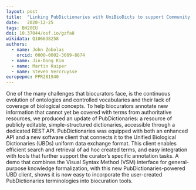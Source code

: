 ```yaml
---
layout: post
title:  "Linking PubDictionaries with UniBioDicts to support Community Curation"
date:   2020-12-25
tags: BH20EU
doi: 10.37044/osf.io/gzfa8
wikidata: Q106638258
authors:
  - name: John Zobolas
    orcid: 0000-0002-3609-8674
  - name: Jin-Dong Kim
  - name: Martin Kuiper
  - name: Steven Vercruysse
europepmc: PPR281940
---
```


One of the many challenges that biocurators face, is the continuous evolution of ontologies and controlled vocabularies and their lack of coverage of biological concepts. To help biocurators annotate new information that cannot yet be covered with terms from authoritative resources, we produced an update of PubDictionaries: a resource of publicly editable, simple-structured dictionaries, accessible through a dedicated REST API. PubDictionaries was equipped with both an enhanced API and a new software client that connects it to the Unified Biological Dictionaries (UBDs) uniform data exchange format. This client enables efficient search and retrieval of ad hoc created terms, and easy integration with tools that further support the curator’s specific annotation tasks. A demo that combines the Visual Syntax Method (VSM) interface for general-purpose knowledge formalization, with this new PubDictionaries-powered UBD client, shows it is now easy to incorporate the user-created PubDictionaries terminologies into biocuration tools.

